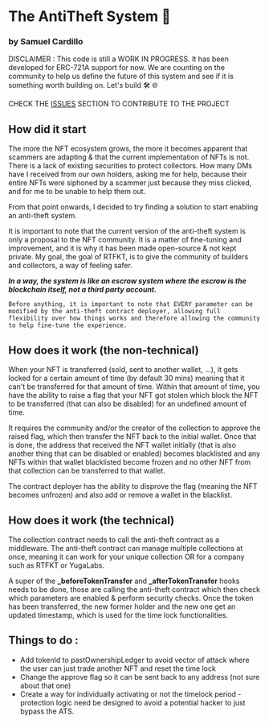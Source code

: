 # The AntiTheft System 🥷
### by Samuel Cardillo

DISCLAIMER : This code is still a WORK IN PROGRESS. It has been developed for ERC-721A support for now. We are counting on the community to help us define the future of this system and see if it is something worth building on. Let's build 🛠 🌐

CHECK THE [ISSUES](https://github.com/RTFKT-Ltd/anti-theft/issues) SECTION TO CONTRIBUTE TO THE PROJECT 

## How did it start

The more the NFT ecosystem grows, the more it becomes apparent that scammers are adapting & that the current implementation of NFTs is not. There is a lack of existing securities to protect collectors. How many DMs have I received from our own holders, asking me for help, because their entire NFTs were siphoned by a scammer just because they miss clicked, and for me to be unable to help them out. 

From that point onwards, I decided to try finding a solution to start enabling an anti-theft system. 

It is important to note that the current version of the anti-theft system is only a proposal to the NFT community. It is a matter of fine-tuning and improvement, and it is why it has been made open-source & not kept private. My goal, the goal of RTFKT, is to give the community of builders and collectors, a way of feeling safer. 

**_In a way, the system is like an escrow system where the escrow is the blockchain itself, not a third party account._**

`Before anything, it is important to note that EVERY parameter can be modified by the anti-theft contract deployer, allowing full flexibility over how things works and therefore allowing the community to help fine-tune the experience. `

## How does it work (the non-technical)

When your NFT is transferred (sold, sent to another wallet, ...), it gets locked for a certain amount of time (by default 30 mins) meaning that it can't be transferred for that amount of time. Within that amount of time, you have the ability to raise a flag that your NFT got stolen which block the NFT to be transferred (that can also be disabled) for an undefined amount of time. 

It requires the community and/or the creator of the collection to approve the raised flag, which then transfer the NFT back to the initial wallet. Once that is done, the address that received the NFT wallet initially (that is also another thing that can be disabled or enabled) becomes blacklisted and any NFTs within that wallet blacklisted become frozen and no other NFT from that collection can be transferred to that wallet. 

The contract deployer has the ability to disprove the flag (meaning the NFT becomes unfrozen) and also add or remove a wallet in the blacklist.

## How does it work (the technical)

The collection contract needs to call the anti-theft contract as a middleware. The anti-theft contract can manage multiple collections at once, meaning it can work for your unique collection OR for a company such as RTFKT or YugaLabs. 

A super of the **_beforeTokenTransfer** and **_afterTokenTransfer** hooks needs to be done, those are calling the anti-theft contract which then check which parameters are enabled & perform security checks. Once the token has been transferred, the new former holder and the new one get an updated timestamp, which is used for the time lock functionalities. 

## Things to do : 

* Add tokenId to pastOwnershipLedger to avoid vector of attack where the user can just trade another NFT and reset the time lock
* Change the approve flag so it can be sent back to any address (not sure about that one)
* Create a way for individually activating or not the timelock period - protection logic need be designed to avoid a potential hacker to just bypass the ATS.
